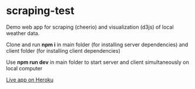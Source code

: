 # scraping-test

Demo web app for scraping (cheerio) and visualization (d3js) of local weather data.

Clone and run **npm i** in main folder (for installing server dependencies) and client folder (for installing client dependencies)

Use **npm run dev** in main folder to start server and client simultaneously on local computer

[Live app on Heroku](https://scraping-demo.herokuapp.com/)
